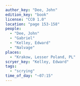 ```yaml
---
author_key: "Dee, John"
edition_key: "book"
license: "CC0 1.0"
location: "page 153-158"
people:
  - "Dee, John"
  - "Gabriel"
  - "Kelley, Edward"
  - "Nalvage"
places:
  - "Krakow, Lesser Poland, PL"
scryer_key: "Kelley, Edward"
tags:
  - "scrying"
time_of_day: "~07:15"
---
```

